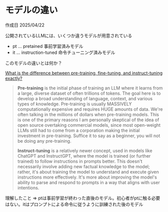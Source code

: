 # モデルの違い

作成日 2025/04/22

公開されているLLMには、いくつか違うモデルが用意されている

- pt ... pretained 事前学習済みモデル
- it ... instruction-tuned 命令チューニング済みモデル

このモデルの違いとは何か？

[What is the difference between pre-training, fine-tuning, and instruct-tuning exactly?](https://www.reddit.com/r/learnmachinelearning/comments/19f04y3/what_is_the_difference_between_pretraining/)

> **Pre-training** is the initial phase of training an LLM where it learns from a large, diverse dataset of often trillions of tokens. The goal here is to develop a broad understanding of language, context, and various types of knowledge. Pre-training is usually MASSIVELY computationally expensive and requires HUGE amounts of data. We're often talking in the millions of dollars when pre-training models. This is one of the primary reasons I am personally skeptical of the idea of open source overtaking commercial models, since most open-weight LLMs still had to come from a corporation making the initial investment in pre-training. Suffice it to say as a beginner, you will not be doing any pre-training.
>
> **Instruct-tuning** is a relatively newer concept, used in models like ChatGPT and InstructGPT, where the model is trained (or further trained) to follow instructions in prompts better. This doesn't necessarily involve adding new factual knowledge to the model; rather, it's about training the model to understand and execute given instructions more effectively. It's more about improving the model's ability to parse and respond to prompts in a way that aligns with user intentions.

理解したこと => ptは事前学習が終わった直後のモデル。初心者がptに触る必要はない。itはプロンプトによる命令に従うように訓練された後のモデル

